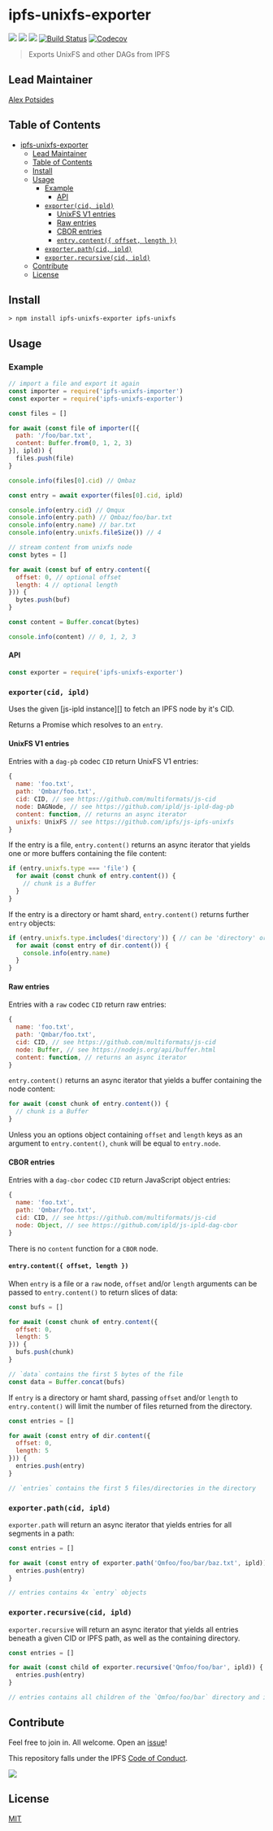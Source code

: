 # ipfs-unixfs-exporter

[![](https://img.shields.io/badge/made%20by-Protocol%20Labs-blue.svg?style=flat-square)](http://ipn.io)
[![](https://img.shields.io/badge/project-IPFS-blue.svg?style=flat-square)](http://ipfs.io/)
[![](https://img.shields.io/badge/freenode-%23ipfs-blue.svg?style=flat-square)](http://webchat.freenode.net/?channels=%23ipfs)
[![Build Status](https://flat.badgen.net/travis/ipfs/js-ipfs-unixfs)](https://travis-ci.com/ipfs/js-ipfs-unixfs)
[![Codecov](https://codecov.io/gh/ipfs/js-ipfs-unixfs/branch/master/graph/badge.svg)](https://codecov.io/gh/ipfs/js-ipfs-unixfs)

> Exports UnixFS and other DAGs from IPFS

## Lead Maintainer

[Alex Potsides](https://github.com/achingbrain)

## Table of Contents

- [ipfs-unixfs-exporter](#ipfs-unixfs-exporter)
  - [Lead Maintainer](#lead-maintainer)
  - [Table of Contents](#table-of-contents)
  - [Install](#install)
  - [Usage](#usage)
    - [Example](#example)
      - [API](#api)
    - [`exporter(cid, ipld)`](#exportercid-ipld)
      - [UnixFS V1 entries](#unixfs-v1-entries)
      - [Raw entries](#raw-entries)
      - [CBOR entries](#cbor-entries)
      - [`entry.content({ offset, length })`](#entrycontent-offset-length-)
    - [`exporter.path(cid, ipld)`](#exporterpathcid-ipld)
    - [`exporter.recursive(cid, ipld)`](#exporterrecursivecid-ipld)
  - [Contribute](#contribute)
  - [License](#license)

## Install

```
> npm install ipfs-unixfs-exporter ipfs-unixfs
```

## Usage

### Example

```js
// import a file and export it again
const importer = require('ipfs-unixfs-importer')
const exporter = require('ipfs-unixfs-exporter')

const files = []

for await (const file of importer([{
  path: '/foo/bar.txt',
  content: Buffer.from(0, 1, 2, 3)
}], ipld)) {
  files.push(file)
}

console.info(files[0].cid) // Qmbaz

const entry = await exporter(files[0].cid, ipld)

console.info(entry.cid) // Qmqux
console.info(entry.path) // Qmbaz/foo/bar.txt
console.info(entry.name) // bar.txt
console.info(entry.unixfs.fileSize()) // 4

// stream content from unixfs node
const bytes = []

for await (const buf of entry.content({
  offset: 0, // optional offset
  length: 4 // optional length
})) {
  bytes.push(buf)
}

const content = Buffer.concat(bytes)

console.info(content) // 0, 1, 2, 3
```

#### API

```js
const exporter = require('ipfs-unixfs-exporter')
```

### `exporter(cid, ipld)`

Uses the given [js-ipld instance][] to fetch an IPFS node by it's CID.

Returns a Promise which resolves to an `entry`.

#### UnixFS V1 entries

Entries with a `dag-pb` codec `CID` return UnixFS V1 entries:

```javascript
{
  name: 'foo.txt',
  path: 'Qmbar/foo.txt',
  cid: CID, // see https://github.com/multiformats/js-cid
  node: DAGNode, // see https://github.com/ipld/js-ipld-dag-pb
  content: function, // returns an async iterator
  unixfs: UnixFS // see https://github.com/ipfs/js-ipfs-unixfs
}
```

If the entry is a file, `entry.content()` returns an async iterator that yields one or more buffers containing the file content:

```javascript
if (entry.unixfs.type === 'file') {
  for await (const chunk of entry.content()) {
    // chunk is a Buffer
  }
}
```

If the entry is a directory or hamt shard, `entry.content()` returns further `entry` objects:

```javascript
if (entry.unixfs.type.includes('directory')) { // can be 'directory' or 'hamt-sharded-directory'
  for await (const entry of dir.content()) {
    console.info(entry.name)
  }
}
```

#### Raw entries

Entries with a `raw` codec `CID` return raw entries:

```javascript
{
  name: 'foo.txt',
  path: 'Qmbar/foo.txt',
  cid: CID, // see https://github.com/multiformats/js-cid
  node: Buffer, // see https://nodejs.org/api/buffer.html
  content: function, // returns an async iterator
}
```

`entry.content()` returns an async iterator that yields a buffer containing the node content:

```javascript
for await (const chunk of entry.content()) {
  // chunk is a Buffer
}
```

Unless you an options object containing `offset` and `length` keys as an argument to `entry.content()`, `chunk` will be equal to `entry.node`.

#### CBOR entries

Entries with a `dag-cbor` codec `CID` return JavaScript object entries:

```javascript
{
  name: 'foo.txt',
  path: 'Qmbar/foo.txt',
  cid: CID, // see https://github.com/multiformats/js-cid
  node: Object, // see https://github.com/ipld/js-ipld-dag-cbor
}
```

There is no `content` function for a `CBOR` node.


#### `entry.content({ offset, length })`

When `entry` is a file or a `raw` node, `offset` and/or `length` arguments can be passed to `entry.content()` to return slices of data:

```javascript
const bufs = []

for await (const chunk of entry.content({
  offset: 0,
  length: 5
})) {
  bufs.push(chunk)
}

// `data` contains the first 5 bytes of the file
const data = Buffer.concat(bufs)
```

If `entry` is a directory or hamt shard, passing `offset` and/or `length` to `entry.content()` will limit the number of files returned from the directory.

```javascript
const entries = []

for await (const entry of dir.content({
  offset: 0,
  length: 5
})) {
  entries.push(entry)
}

// `entries` contains the first 5 files/directories in the directory
```

### `exporter.path(cid, ipld)`

`exporter.path` will return an async iterator that yields entries for all segments in a path:

```javascript
const entries = []

for await (const entry of exporter.path('Qmfoo/foo/bar/baz.txt', ipld)) {
  entries.push(entry)
}

// entries contains 4x `entry` objects
```

### `exporter.recursive(cid, ipld)`

`exporter.recursive` will return an async iterator that yields all entries beneath a given CID or IPFS path, as well as the containing directory.

```javascript
const entries = []

for await (const child of exporter.recursive('Qmfoo/foo/bar', ipld)) {
  entries.push(entry)
}

// entries contains all children of the `Qmfoo/foo/bar` directory and it's children
```

[dag API]: https://github.com/ipfs/interface-ipfs-core/blob/master/SPEC/DAG.md
[ipld-resolver instance]: https://github.com/ipld/js-ipld-resolver
[UnixFS]: https://github.com/ipfs/specs/tree/master/unixfs
[pull-stream]: https://www.npmjs.com/package/pull-stream

## Contribute

Feel free to join in. All welcome. Open an [issue](https://github.com/ipfs/js-ipfs-unixfs-exporter/issues)!

This repository falls under the IPFS [Code of Conduct](https://github.com/ipfs/community/blob/master/code-of-conduct.md).

[![](https://cdn.rawgit.com/jbenet/contribute-ipfs-gif/master/img/contribute.gif)](https://github.com/ipfs/community/blob/master/contributing.md)

## License

[MIT](LICENSE)
